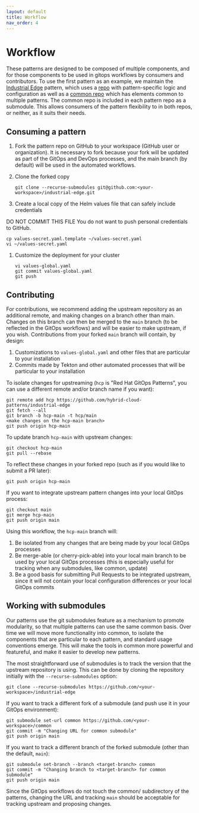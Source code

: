 ```yaml
---
layout: default
title: Workflow
nav_order: 4
---
```


# Workflow

These patterns are designed to be composed of multiple components, and for those components to be used in gitops
workflows by consumers and contributors.  To use the first pattern as an example, we maintain the [Industrial Edge](industrial-edge) pattern, which uses a [repo](https://github.com/hybrid-cloud-patterns/industrial-edge) with pattern-specific logic and configuration as well as a [common repo](https://github.com/hybrid-cloud-patterns/common) which has elements common to multiple patterns.  The common repo is included in each pattern repo as a submodule.  This allows
consumers of the pattern flexibility to in both repos, or neither, as it suits their needs.

## Consuming a pattern 

1. Fork the pattern repo on GitHub to your workspace (GitHub user or organization). It is necessary to fork because your fork will be updated as part of the GitOps and DevOps processes, and the main branch (by default) will be used in the automated workflows.

1. Clone the forked copy

   `git clone --recurse-submodules git@github.com:<your-workspace>/industrial-edge.git`

1. Create a local copy of the Helm values file that can safely include credentials

  DO NOT COMMIT THIS FILE
  You do not want to push personal credentials to GitHub.
   ```
   cp values-secret.yaml.template ~/values-secret.yaml
   vi ~/values-secret.yaml
   ```

1. Customize the deployment for your cluster

   ```
   vi values-global.yaml
   git commit values-global.yaml
   git push
   ```

## Contributing

For contributions, we recommend adding the upstream repository as an additional remote, and making changes on a
branch other than main.  Changes on this branch can then be merged to the `main` branch (to be reflected in the GitOps
workflows) and will be easier to make upstream, if you wish.  Contributions from your forked `main` branch will contain, by design:

1. Customizations to `values-global.yaml` and other files that are particular to your installation
1. Commits made by Tekton and other automated processes that will be particular to your installation

To isolate changes for upstreaming (`hcp` is "Red Hat GitOps Patterns", you can use a different remote and/or branch name
if you want):

   ```
   git remote add hcp https://github.com/hybrid-cloud-patterns/industrial-edge
   git fetch --all
   git branch -b hcp-main -t hcp/main
   <make changes on the hcp-main branch>
   git push origin hcp-main
   ```

To update branch `hcp-main` with upstream changes:
   ```
   git checkout hcp-main
   git pull --rebase 
   ```

To reflect these changes in your forked repo (such as if you would like to submit a PR later):
   ```
   git push origin hcp-main
   ```

If you want to integrate upstream pattern changes into your local GitOps process:
   ```
   git checkout main
   git merge hcp-main
   git push origin main
   ```

Using this workflow, the `hcp-main` branch will:

1. Be isolated from any changes that are being made by your local GitOps processes
1. Be merge-able (or cherry-pick-able) into your local main branch to be used by your local GitOps processes 
(this is especially useful for tracking when any submodules, like common, update)
1. Be a good basis for submitting Pull Requests to be integrated upstream, since it will not contain your local configuration differences or your local GitOps commits

## Working with submodules

Our patterns use the git submodules feature as a mechanism to promote modularity, so that multiple patterns can use the
same common basis.  Over time we will move more functionality into common, to isolate the components that are 
particular to each pattern, and standard usage conventions emerge.  This will make the tools in common more powerful and featureful, and make it easier to develop new patterns.

The most straightforward use of submodules is to track the version that the upstream repository is using.  This can be
done by cloning the repository initially with the `--recurse-submodules` option:
   ```
   git clone --recurse-submodules https://github.com/<your-workspace>/industrial-edge
   ```

If you want to track a different fork of a submodule (and push use it in your GitOps environment):
   ```
   git submodule set-url common https://github.com/<your-workspace>/common
   git commit -m "Changing URL for common submodule"
   git push origin main
   ```

If you want to track a different branch of the forked submodule (other than the default, `main`):
   ```
   git submodule set-branch --branch <target-branch> common
   git commit -m "Changing branch to <target-branch> for common submodule"
   git push origin main
   ```

Since the GitOps workflows do not touch the common/ subdirectory of the patterns, changing the URL and tracking `main`
should be acceptable for tracking upstream and proposing changes.
